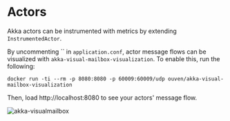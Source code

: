 # Actors

Akka actors can be instrumented with metrics by extending `InstrumentedActor`. 

By uncommenting `` in `application.conf`, actor message flows can be visualized with `akka-visual-mailbox-visualization`. To enable this, run the following:

```docker run -ti --rm -p 8080:8080 -p 60009:60009/udp ouven/akka-visual-mailbox-visualization```

Then, load http://localhost:8080 to see your actors' message flow.

![akka-visualmailbox](akkaVisualization.png)
